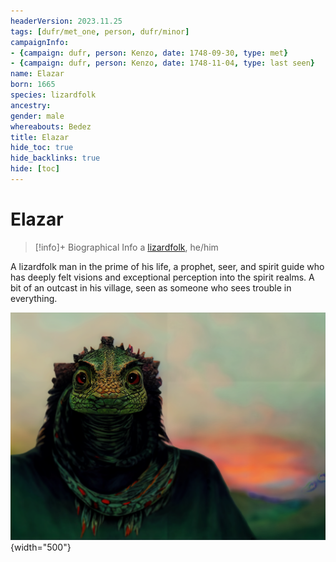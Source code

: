 ```yaml
---
headerVersion: 2023.11.25
tags: [dufr/met_one, person, dufr/minor]
campaignInfo:
- {campaign: dufr, person: Kenzo, date: 1748-09-30, type: met}
- {campaign: dufr, person: Kenzo, date: 1748-11-04, type: last seen}
name: Elazar
born: 1665
species: lizardfolk
ancestry:
gender: male
whereabouts: Bedez
title: Elazar
hide_toc: true
hide_backlinks: true
hide: [toc]
---
```

# Elazar
>[!info]+ Biographical Info
> a [lizardfolk](<../../species/children-of-the-embodied-gods/lizardfolk/lizardfolk.md>), he/him
> 
>> 
>> 
>> 

A lizardfolk man in the prime of his life, a prophet, seer, and spirit guide who has deeply felt visions and exceptional perception into the spirit realms. A bit of an outcast in his village, seen as someone who sees trouble in everything.

![Elazar Portrait](../../assets/elazar-portrait.png){width="500"}

